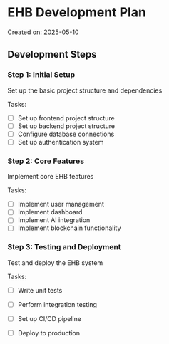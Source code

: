 # EHB Development Plan

Created on: 2025-05-10

## Development Steps

### Step 1: Initial Setup

Set up the basic project structure and dependencies

Tasks:
- [ ] Set up frontend project structure
- [ ] Set up backend project structure
- [ ] Configure database connections
- [ ] Set up authentication system

### Step 2: Core Features

Implement core EHB features

Tasks:
- [ ] Implement user management
- [ ] Implement dashboard
- [ ] Implement AI integration
- [ ] Implement blockchain functionality

### Step 3: Testing and Deployment

Test and deploy the EHB system

Tasks:
- [ ] Write unit tests
- [ ] Perform integration testing
- [ ] Set up CI/CD pipeline
- [ ] Deploy to production

